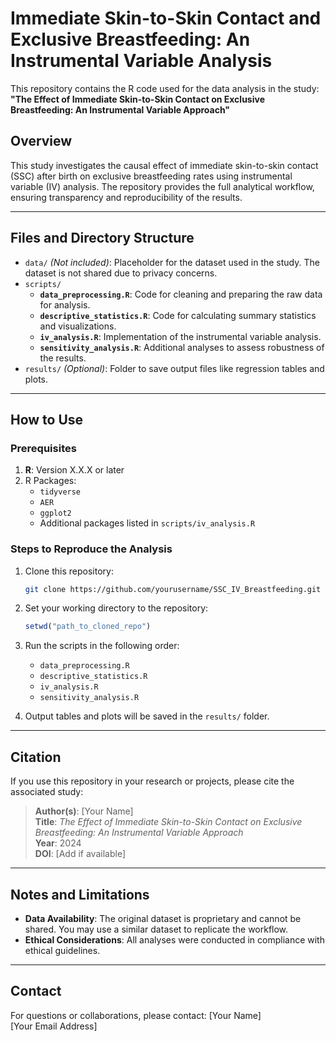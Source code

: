 # Immediate Skin-to-Skin Contact and Exclusive Breastfeeding: An Instrumental Variable Analysis

This repository contains the R code used for the data analysis in the study:
**"The Effect of Immediate Skin-to-Skin Contact on Exclusive Breastfeeding: An Instrumental Variable Approach"**

## Overview
This study investigates the causal effect of immediate skin-to-skin contact (SSC) after birth on exclusive breastfeeding rates using instrumental variable (IV) analysis. The repository provides the full analytical workflow, ensuring transparency and reproducibility of the results.

---

## Files and Directory Structure

- `data/`
  *(Not included)*: Placeholder for the dataset used in the study. The dataset is not shared due to privacy concerns.
- `scripts/`
  - **`data_preprocessing.R`**: Code for cleaning and preparing the raw data for analysis.
  - **`descriptive_statistics.R`**: Code for calculating summary statistics and visualizations.
  - **`iv_analysis.R`**: Implementation of the instrumental variable analysis.
  - **`sensitivity_analysis.R`**: Additional analyses to assess robustness of the results.
- `results/`
  *(Optional)*: Folder to save output files like regression tables and plots.

---

## How to Use

### Prerequisites
1. **R**: Version X.X.X or later
2. R Packages:
   - `tidyverse`
   - `AER`
   - `ggplot2`
   - Additional packages listed in `scripts/iv_analysis.R`

### Steps to Reproduce the Analysis
1. Clone this repository:
   ```bash
   git clone https://github.com/yourusername/SSC_IV_Breastfeeding.git
   ```
2. Set your working directory to the repository:
   ```R
   setwd("path_to_cloned_repo")
   ```
3. Run the scripts in the following order:
   - `data_preprocessing.R`
   - `descriptive_statistics.R`
   - `iv_analysis.R`
   - `sensitivity_analysis.R`

4. Output tables and plots will be saved in the `results/` folder.

---

## Citation
If you use this repository in your research or projects, please cite the associated study:

> **Author(s)**: [Your Name]  
> **Title**: *The Effect of Immediate Skin-to-Skin Contact on Exclusive Breastfeeding: An Instrumental Variable Approach*  
> **Year**: 2024  
> **DOI**: [Add if available]

---

## Notes and Limitations

- **Data Availability**: The original dataset is proprietary and cannot be shared. You may use a similar dataset to replicate the workflow.
- **Ethical Considerations**: All analyses were conducted in compliance with ethical guidelines.

---

## Contact
For questions or collaborations, please contact:
[Your Name]  
[Your Email Address]
